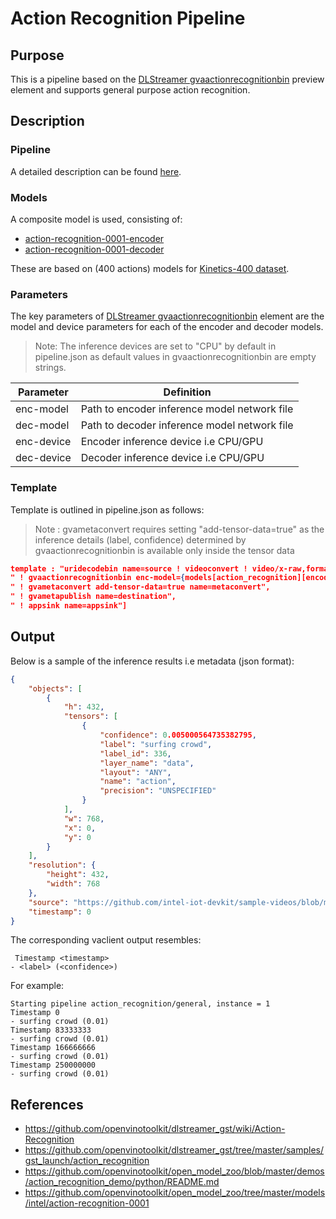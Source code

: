 # Action Recognition Pipeline

## Purpose

This is a pipeline based on the [DLStreamer gvaactionrecognitionbin](https://github.com/openvinotoolkit/dlstreamer_gst/wiki/Action-Recognition) preview element and supports general purpose action recognition.

## Description

### Pipeline

A detailed description can be found [here](https://github.com/openvinotoolkit/open_model_zoo/tree/master/demos/action_recognition_demo/python#how-it-works).

### Models

A composite model is used, consisting of:

- [action-recognition-0001-encoder](https://github.com/openvinotoolkit/open_model_zoo/tree/master/models/intel/action-recognition-0001/action-recognition-0001-encoder)
- [action-recognition-0001-decoder](https://github.com/openvinotoolkit/open_model_zoo/tree/master/models/intel/action-recognition-0001/action-recognition-0001-decoder)

These are based on (400 actions) models for [Kinetics-400 dataset](https://deepmind.com/research/open-source/kinetics).

### Parameters

The key parameters of [DLStreamer gvaactionrecognitionbin](https://github.com/openvinotoolkit/dlstreamer_gst/wiki/Action-Recognition) element are the model and device parameters for each of the encoder and decoder models.

> Note: The inference devices are set to "CPU" by default in pipeline.json as default values in gvaactionrecognitionbin are empty strings.

| Parameter | Definition |
|-----------|------------|
|enc-model|  Path to encoder inference model network file |
|dec-model|  Path to decoder inference model network file |
|enc-device|  Encoder inference device i.e CPU/GPU |
|dec-device|  Decoder inference device i.e CPU/GPU |

### Template

Template is outlined in pipeline.json as follows:
> Note : gvametaconvert requires setting "add-tensor-data=true" as the inference details (label, confidence) determined by gvaactionrecognitionbin is available only inside the tensor data

```json
template : "uridecodebin name=source ! videoconvert ! video/x-raw,format=BGRx",
" ! gvaactionrecognitionbin enc-model={models[action_recognition][encoder][network]} dec-model={models[action_recognition][decoder][network]} model-proc={models[action_recognition][decode[proc]} name=action_recognition",
" ! gvametaconvert add-tensor-data=true name=metaconvert",
" ! gvametapublish name=destination",
" ! appsink name=appsink"]
```

## Output

Below is a sample of the inference results i.e metadata (json format):

```json
{
    "objects": [
        {
            "h": 432,
            "tensors": [
                {
                    "confidence": 0.005000564735382795,
                    "label": "surfing crowd",
                    "label_id": 336,
                    "layer_name": "data",
                    "layout": "ANY",
                    "name": "action",
                    "precision": "UNSPECIFIED"
                }
            ],
            "w": 768,
            "x": 0,
            "y": 0
        }
    ],
    "resolution": {
        "height": 432,
        "width": 768
    },
    "source": "https://github.com/intel-iot-devkit/sample-videos/blob/master/person-bicycle-car-detection.mp4?raw=true",
    "timestamp": 0
}
```

The corresponding vaclient output resembles:

```code
 Timestamp <timestamp>
- <label> (<confidence>)
```

For example:

```code
Starting pipeline action_recognition/general, instance = 1
Timestamp 0
- surfing crowd (0.01)
Timestamp 83333333
- surfing crowd (0.01)
Timestamp 166666666
- surfing crowd (0.01)
Timestamp 250000000
- surfing crowd (0.01)
```

## References

- https://github.com/openvinotoolkit/dlstreamer_gst/wiki/Action-Recognition
- https://github.com/openvinotoolkit/dlstreamer_gst/tree/master/samples/gst_launch/action_recognition
- https://github.com/openvinotoolkit/open_model_zoo/blob/master/demos/action_recognition_demo/python/README.md
- https://github.com/openvinotoolkit/open_model_zoo/tree/master/models/intel/action-recognition-0001